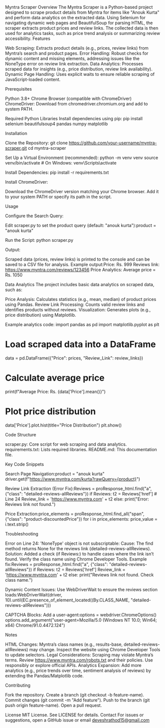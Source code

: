 Myntra Scraper
Overview
The Myntra Scraper is a Python-based project designed to scrape product details from Myntra for items like "Anouk Kurta" and perform data analytics on the extracted data. Using Selenium for navigating dynamic web pages and BeautifulSoup for parsing HTML, the scraper extracts product prices and review links. The collected data is then used for analytics tasks, such as price trend analysis or summarizing review accessibility.
Features

Web Scraping: Extracts product details (e.g., prices, review links) from Myntra’s search and product pages.
Error Handling: Robust checks for dynamic content and missing elements, addressing issues like the NoneType error on review link extraction.
Data Analytics: Processes scraped data for insights (e.g., price distribution, review link availability).
Dynamic Page Handling: Uses explicit waits to ensure reliable scraping of JavaScript-loaded content.

Prerequisites

Python 3.8+
Chrome Browser (compatible with ChromeDriver)
ChromeDriver: Download from chromedriver.chromium.org and add to system PATH.

Required Python Libraries
Install dependencies using pip:
pip install selenium beautifulsoup4 pandas numpy matplotlib

Installation

Clone the Repository:
git clone https://github.com/your-username/myntra-scraper.git
cd myntra-scraper


Set Up a Virtual Environment (recommended):
python -m venv venv
source venv/bin/activate  # On Windows: venv\Scripts\activate


Install Dependencies:
pip install -r requirements.txt


Install ChromeDriver:

Download the ChromeDriver version matching your Chrome browser.
Add it to your system PATH or specify its path in the script.



Usage

Configure the Search Query:

Edit scraper.py to set the product query (default: "anouk kurta"):product = "anouk kurta"




Run the Script:
python scraper.py


Output:

Scraped data (prices, review links) is printed to the console and can be saved to a CSV file for analysis.
Example output:Price: Rs. 999
Reviews link: https://www.myntra.com/reviews/123456
Price Analytics: Average price = Rs. 1050





Data Analytics
The project includes basic data analytics on scraped data, such as:

Price Analysis: Calculates statistics (e.g., mean, median) of product prices using Pandas.
Review Link Processing: Counts valid review links and identifies products without reviews.
Visualization: Generates plots (e.g., price distribution) using Matplotlib.

Example analytics code:
import pandas as pd
import matplotlib.pyplot as plt

# Load scraped data into a DataFrame
data = pd.DataFrame({"Price": prices, "Review_Link": review_links})
# Calculate average price
print(f"Average Price: Rs. {data['Price'].mean()}")
# Plot price distribution
data['Price'].plot.hist(title="Price Distribution")
plt.show()

Code Structure

scraper.py: Core script for web scraping and data analytics.
requirements.txt: Lists required libraries.
README.md: This documentation file.

Key Code Snippets

Search Page Navigation:product = "anouk kurta"
driver.get(f"https://www.myntra.com/kurta?rawQuery={product}")


Review Link Extraction (Error Fix):Reviews = proResponse_html.find("a", {"class": "detailed-reviews-allReviews"})
if Reviews:
    t2 = Reviews['href']  # Line 24
    Review_link = 'https://www.myntra.com' + t2
else:
    print("Error: Reviews link not found.")


Price Extraction:price_elements = proResponse_html.find_all("span", {"class": "product-discountedPrice"})
for i in price_elements:
    price_value = i.text.strip()



Troubleshooting

Error on Line 24: 'NoneType' object is not subscriptable:
Cause: The find method returns None for the reviews link (detailed-reviews-allReviews).
Solution: Added a check (if Reviews:) to handle cases where the link isn’t found. Verify the class name using Chrome Developer Tools.
Example fix:Reviews = proResponse_html.find("a", {"class": "detailed-reviews-allReviews"})
if Reviews:
    t2 = Reviews['href']
    Review_link = 'https://www.myntra.com' + t2
else:
    print("Reviews link not found. Check class name.")




Dynamic Content Issues:
Use WebDriverWait to ensure the reviews section loads:WebDriverWait(driver, 10).until(EC.presence_of_element_located((By.CLASS_NAME, "detailed-reviews-allReviews")))




CAPTCHA Blocks:
Add a user-agent:options = webdriver.ChromeOptions()
options.add_argument("user-agent=Mozilla/5.0 (Windows NT 10.0; Win64; x64) Chrome/91.0.4472.124")





Notes

HTML Changes: Myntra’s class names (e.g., results-base, detailed-reviews-allReviews) may change. Inspect the website using Chrome Developer Tools to update selectors.
Legal Considerations: Scraping may violate Myntra’s terms. Review https://www.myntra.com/robots.txt and their policies. Use responsibly or explore official APIs.
Analytics Expansion: Add more analytics (e.g., price trends over time, sentiment analysis of reviews) by extending the Pandas/Matplotlib code.

Contributing

Fork the repository.
Create a branch (git checkout -b feature-name).
Commit changes (git commit -m "Add feature").
Push to the branch (git push origin feature-name).
Open a pull request.

License
MIT License. See LICENSE for details.
Contact
For issues or suggestions, open a GitHub issue or email deveshrathod15@gmail.com